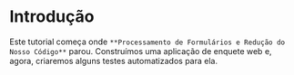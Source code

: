 # Introdução

Este tutorial começa onde `**Processamento de Formulários e Redução do Nosso Código**` parou. Construímos uma aplicação de enquete web e, agora, criaremos alguns testes automatizados para ela.
